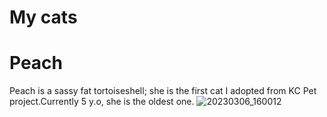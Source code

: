 My cats
=========
**Peach**
====
Peach is a sassy fat tortoiseshell; she is the first cat I adopted from KC Pet project.Currently 5 y.o, she is the oldest one. 
![20230306_160012](https://user-images.githubusercontent.com/123142971/225984247-0b2d3748-89d4-4fc7-a29b-d6f3e8422205.jpg)

